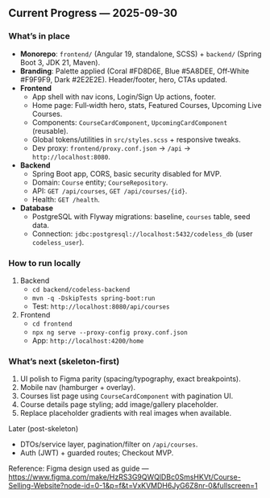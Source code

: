 ## Current Progress — 2025-09-30

### What’s in place
- **Monorepo**: `frontend/` (Angular 19, standalone, SCSS) + `backend/` (Spring Boot 3, JDK 21, Maven).
- **Branding**: Palette applied (Coral #FD8D6E, Blue #5A8DEE, Off‑White #F9F9F9, Dark #2E2E2E). Header/footer, hero, CTAs updated.
- **Frontend**
  - App shell with nav icons, Login/Sign Up actions, footer.
  - Home page: Full‑width hero, stats, Featured Courses, Upcoming Live Courses.
  - Components: `CourseCardComponent`, `UpcomingCardComponent` (reusable).
  - Global tokens/utilities in `src/styles.scss` + responsive tweaks.
  - Dev proxy: `frontend/proxy.conf.json` → `/api` → `http://localhost:8080`.
- **Backend**
  - Spring Boot app, CORS, basic security disabled for MVP.
  - Domain: `Course` entity; `CourseRepository`.
  - API: `GET /api/courses`, `GET /api/courses/{id}`.
  - Health: `GET /health`.
- **Database**
  - PostgreSQL with Flyway migrations: baseline, `courses` table, seed data.
  - Connection: `jdbc:postgresql://localhost:5432/codeless_db` (user `codeless_user`).

### How to run locally
1) Backend
   - `cd backend/codeless-backend`
   - `mvn -q -DskipTests spring-boot:run`
   - Test: `http://localhost:8080/api/courses`
2) Frontend
   - `cd frontend`
   - `npx ng serve --proxy-config proxy.conf.json`
   - App: `http://localhost:4200/home`

### What’s next (skeleton-first)
1) UI polish to Figma parity (spacing/typography, exact breakpoints).
2) Mobile nav (hamburger + overlay).
3) Courses list page using `CourseCardComponent` with pagination UI.
4) Course details page styling; add image/gallery placeholder.
5) Replace placeholder gradients with real images when available.

Later (post-skeleton)
- DTOs/service layer, pagination/filter on `/api/courses`.
- Auth (JWT) + guarded routes; Checkout MVP.

Reference: Figma design used as guide — https://www.figma.com/make/HzRS3G9QWQlDBc0SmsHKVt/Course-Selling-Website?node-id=0-1&p=f&t=VxKVMDH6JyG6Z8nr-0&fullscreen=1


